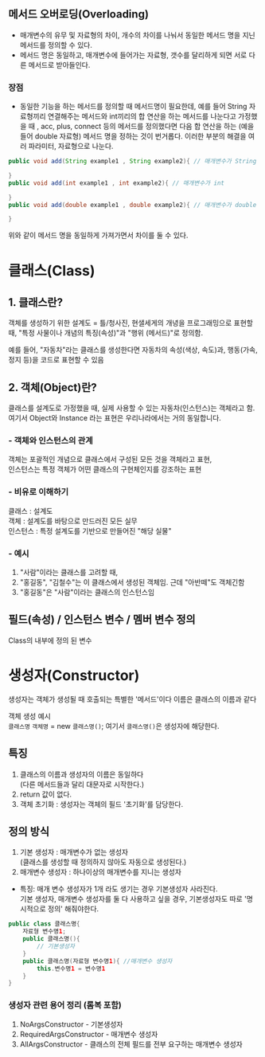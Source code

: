 ## 메서드 오버로딩(Overloading)
- 매개변수의 유무 및 자료형의 차이, 개수의 차이를 나눠서 동일한 메서드 명을 지닌 메서드를 정의할 수 있다.
- 메서드 명은 동일하고, 매개변수에 들어가는 자료형, 갯수를 달리하게 되면 서로 다른 메서드로 받아들인다.

### 장점
- 동일한 기능을 하는 메서드를 정의할 때 메서드명이 필요한데, 예를 들어 String 자료형끼리 연결해주는 메서드와
int끼리의 합 연산을 하는 메서드를 나눈다고 가정했을 때 , acc, plus, connect 등의 메서드를 정의했다면
다음 합 연산을 하는 (예을 들어 double 자료형) 메서드 명을 정하는 것이 번거롭다.
이러한 부분의 해결을 여러 파라미터, 자료형으로 나눈다.
```java
public void add(String example1 , String example2){ // 매개변수가 String

}
public void add(int example1 , int example2){ // 매개변수가 int

}
public void add(double example1 , double example2){ // 매개변수가 double

}
```
위와 같이 메서드 명을 동일하게 가져가면서 차이를 둘 수 있다.


# 클래스(Class)
## 1. 클래스란?
객체를 생성하기 위한 설계도 = 틀/청사진, 현샐세게의 개녕을 프로그래밍으로 표현할 때, "특정 사물이나 개념의 특징(속성)"과 "행위 (메서드)"로 정의함.  

예를 들어, "자동차"라는 클래스를 생성한다면 자동차의 속성(색상, 속도)과, 행동(가속, 정지 등)을 코드로 표현할 수 있음

## 2. 객체(Object)란?
클래스를 설계도로 가정했을 때, 실제 사용할 수 있는 자동차(인스턴스)는 객체라고 함.  
여기서 Object와 Instance 라는 표현은 우리나라에서는 거의 동일합니다.  

### - 객체와 인스턴스의 관계
객체는 포괄적인 개념으로 클래스에서 구성된 모든 것을 객체라고 표현,  
인스턴스는 특정 객체가 어떤 클래스의 구현체인지를 강조하는 표현

### - 비유로 이해하기  
클래스 : 설계도   
객체 : 설계도를 바탕으로 만드러진 모든 실무  
인스턴스 : 특정 설계도를 기반으로 만들어진 "해당 실물"  

### - 예시
1. "사람"이라는 클래스를 고려할 때,
2. "홍길동", "김철수"는 이 클래스에서 생성된 객체임. 근데 "아반떼"도 객체긴함
3. "홍길동"은 "사람"이라는 클래스의 인스턴스임

## 필드(속성) / 인스턴스 변수 / 멤버 변수 정의
Class의 내부에 정의 된 변수

# 생성자(Constructor)
생성자는 객체가 생성될 때 호출되는 특별한 '메서드'이다 이름은 클래스의 이름과 같다
  
객체 생성 예시  
`클래스명` `객체명` = new `클래스명()`;
여기서 `클래스명()`은 생성자에 해당한다.

## 특징
1. 클래스의 이름과 생성자의 이름은 동일하다  
    (다른 메서드들과 달리 대문자로 시작한다.)
2. return 값이 없다.
3. 객체 초기화 : 생성자는 객체의 필드 '초기화'를 담당한다.

## 정의 방식
1. 기본 생성자 : 매개변수가 없는 생성자  
    (클래스를 생성할 때 정의하지 않아도 자동으로 생성된다.) 
2. 매개변수 생성자 : 하나이상의 매개변수를 지니는 생성자
- 특징: 매개 변수 생성자가 1개 라도 생기는 경우 기본생성자 사라진다.      
 기본 생성자, 매개변수 생성자를 둘 다 사용하고 싶을 경우,
 기본생성자도 따로 '명시적으로 정의' 해줘야한다.
```java
public class 클래스명{
    자료형 변수명1;
    public 클래스명(){
        // 기본생성자
    }
    public 클래스명(자료형 변수명1){ //매개변수 생성자
        this.변수명1 = 변수명1
    }
}
```


### 생성자 관련 용어 정리 (롬복 포함)
1. NoArgsConstructor - 기본생성자
2. RequiredArgsConstructor - 매개변수 생성자
3. AllArgsConstructor - 클래스의 전체 필드를 전부 요구하는 매개변수 생성자